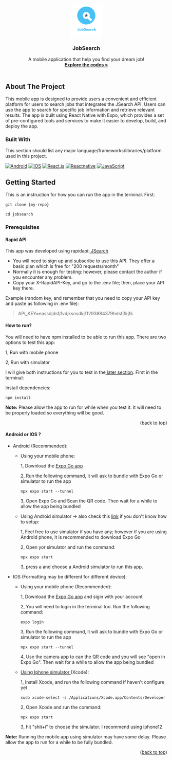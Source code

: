 <a name="readme-top"></a>

<br />
<div align="center">
  <a href="https://github.com/UOA-CS732-SE750-Students-2023/cs732-se75-assignment-cczhuang420/blob/main/jobsearch/assets/icons/icon1.png?raw=true">
    <img src="jobsearch/assets/icons/icon1.png" alt="Logo" width="100" height="100">
  </a>

  <h3 align="center">JobSearch</h3>

  <p align="center">
    A mobile application that help you find your dream job!  
    <br />
    <a href="https://github.com/UOA-CS732-SE750-Students-2023/cs732-se75-assignment-cczhuang420/tree/main/jobsearch"><strong>Explore the codes »</strong></a>
    <br />
    <br /> 
  </p>

</div>

## About The Project   
<p>
This mobile app is designed to provide users a convenient and efficient platform for users to search jobs that integrates the JSearch API. Users can use the app to search for specific job information and retrieve relevant results. 
The app is built using React Native with Expo, which provides a set of pre-configured tools and services to make it easier to develop, build, and deploy the app.
</p>

### Built With

This section should list any major language/frameworks/libraries/platform used in this project.


[![Android]][Android-url]
[![IOS]][ios-url]
[![React.js]][React-url]
[![Reactnative]][Reactnative-url]
[![JavaScript]][JavaScript-url]

## Getting Started

This is an instruction for how you can run the app in the terminal. First:

```
git clone {my-repo}
```

```
cd jobsearch
```  

### Prerequisites

#### Rapid API
<p>This app was developed using rapidapi:<a href="https://rapidapi.com/letscrape-6bRBa3QguO5/api/jsearch"> JSearch</a> </p>

* You will need to sign up and subscribe to use this API. They offer a basic plan which is free for "200 requests/month"
* Normally it is enough for testing: however, please contact the author if you encounter any problem.
* Copy your X-RapidAPI-Key, and go to the .env file; then, place your API key there.

Example (random key, and remember that you need to copy your API key and paste as following in .env file): 

> API_KEY=eassdjdsfjfvdjksnsdkj11293884379hdsfjfkjfk

#### How to run?
You will need to have npm installed to be able to run this app. There are two options to test this app:

<p> 1, Run with mobile phone</p>

<p> 2, Run with simulator</p>

<p> I will give both instructions for you to test in the<a href="#options"> later section</a>. First in the terminal: </p>





Install dependencies:
```
npm install
```

**Note:**
Please allow the app to run for while when you test it. It will need to be properly loaded so everything will be good.

<p align="right">(<a href="#readme-top">back to top</a>)</p>

<a name="options"></a>

#### Android or IOS ?
* Android (Recommended): 
  * Using your mobile phone: 
    <p> 1, Download the <a href="https://expo.dev/client"> Expo Go app</a></p>
    <p>2, Run the following command, it will ask to bundle with Expo Go or simulator to run the app </p>
    
    ```
    npx expo start --tunnel
    ```

    <p>3, Open Expo Go and Scan the QR code. Then wait for a while to allow the app being bundled</p>
    
  * <p>Using Android simulator -> also check this <a href="https://docs.expo.dev/workflow/android-studio-emulator/"> link</a> if you don't know how to setup:</p>
    <p>1, Feel free to use simulator if you have any; however if you are using Android phone, it is recommended to download Expo Go</p>
    <p>2, Open yor simulator and run the command: </p>
    
    ```
    npx expo start 
    ```
    
    <p>3, press a and choose a Android simulator to run this app.</p>


* IOS (Formatting may be different for different device):
    * Using your mobile phone (Recommended):
      <p> 1, Download the <a href="https://expo.dev/client"> Expo Go app</a> and sigin with your account</p>
      <p> 2, You will need to login in the terminal too. Run the following command: </p>
      
      ```
      expo login
      ```

      <p>3, Run the following command, it will ask to bundle with Expo Go or simulator to run the app </p>

      ```
      npx expo start --tunnel
      ```

      <p>4, Use the camera app to can the QR code and you will see "open in Expo Go". Then wait for a while to allow the app being bundled</p>

    * <a href="https://docs.expo.dev/workflow/ios-simulator/"> Using Iphone simulator </a>(Xcode):
      <p>1, Install Xcode, and run the following command if haven't configure yet</p>
      
      ```
      sudo xcode-select -s /Applications/Xcode.app/Contents/Developer
      ```

      <p>2, Open Xcode and run the command: </p>
    
      ```
      npx expo start 
      ```
      <p>3, hit "shit+i" to choose the simulator. I recommend using iphone12</p>
    
    
**Note:**
Running the mobile app using simulator may have some delay. Please allow the app to run for a while to be fully bundled.

<p align="right">(<a href="#readme-top">back to top</a>)</p>



[Android]: https://img.shields.io/badge/Android-3DDC84?style=for-the-badge&logo=android&logoColor=white
[Android-url]: https://www.android.com/intl/en_nz/

[IOS]:https://img.shields.io/badge/iOS-000000?style=for-the-badge&logo=ios&logoColor=white
[ios-url]: https://www.apple.com/nz/ios/ios-16/

[React.js]: https://img.shields.io/badge/React-20232A?style=for-the-badge&logo=react&logoColor=61DAFB
[React-url]: https://reactjs.org/

[Reactnative]: https://img.shields.io/badge/React_Native-20232A?style=for-the-badge&logo=react&logoColor=61DAFB
[Reactnative-url]: https://reactnative.dev/

[JavaScript]: https://img.shields.io/badge/JavaScript-323330?style=for-the-badge&logo=javascript&logoColor=F7DF1E
[JavaScript-url]: https://www.javascript.com/

